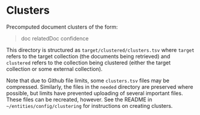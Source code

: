 Clusters
========

Precomputed document clusters of the form:

> doc	relatedDoc	confidence

This directory is structured as `target/clustered/clusters.tsv` where `target` refers to the target collection (the documents being retrieved) and `clustered` refers to the collection being clustered (either the target collection or some external collection).

Note that due to Github file limits, some `clusters.tsv` files may be compressed. Similarly, the files in the `needed` directory are preserved where possible, but limits have prevented uploading of several important files. These files can be recreated, however. See the README in `~/entities/config/clustering` for instructions on creating clusters.
